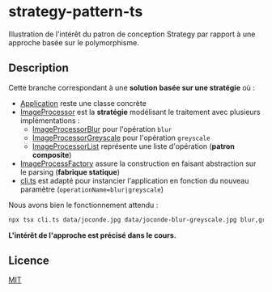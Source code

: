 # strategy-pattern-ts

Illustration de l'intérêt du patron de conception Strategy par rapport à une approche basée sur le polymorphisme.

## Description

Cette branche correspondant à une **solution basée sur une stratégie** où :

* [Application](./src/Application.ts) reste une classe concrète
* [ImageProcessor](./src/ImageProcessor.ts) est la **stratégie** modélisant le traitement avec plusieurs implémentations :
  * [ImageProcessorBlur](./src/ImageProcessorBlur.ts) pour l'opération `blur`
  * [ImageProcessorGreyscale](./src/ImageProcessorGreyscale.ts) pour l'opération `greyscale`
  * [ImageProcessorList](./src/ImageProcessorList.ts) représente une liste d'opération (**patron composite**)
* [ImageProcessFactory](./src/ImageProcessFactory.ts) assure la construction en faisant abstraction sur le parsing (**fabrique statique**)
* [cli.ts](./cli.ts) est adapté pour instancier l'application en fonction du nouveau paramètre (`operationName=blur|greyscale`)

Nous avons bien le fonctionnement attendu :

```bash
npx tsx cli.ts data/joconde.jpg data/joconde-blur-greyscale.jpg blur,greyscale
```

**L'intérêt de l'approche est précisé dans le cours.**

## Licence

[MIT](LICENSE)

